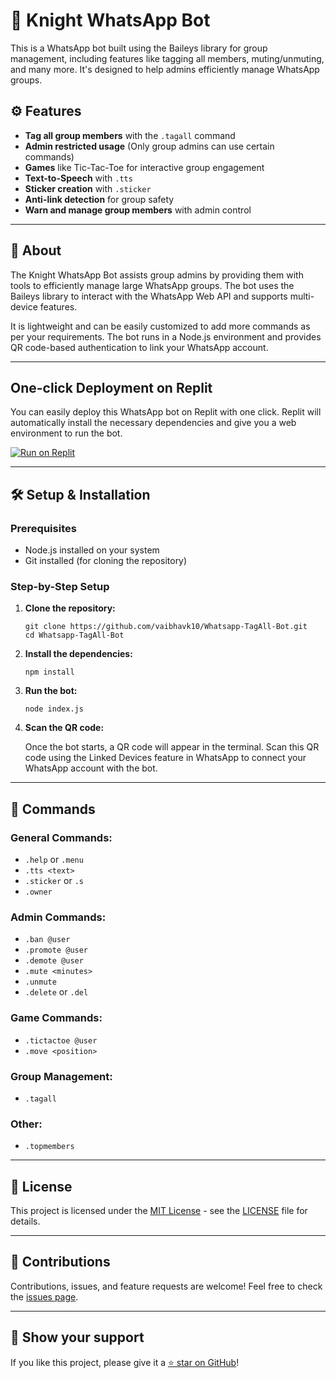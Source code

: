 <!DOCTYPE html>
<html>

<body>

<h1>🤖 Knight WhatsApp Bot</h1>

<p>This is a WhatsApp bot built using the Baileys library for group management, including features like tagging all members, muting/unmuting, and many more. It's designed to help admins efficiently manage WhatsApp groups.</p>

<h2>⚙️ Features</h2>
<ul>
    <li><strong>Tag all group members</strong> with the <code>.tagall</code> command</li>
    <li><strong>Admin restricted usage</strong> (Only group admins can use certain commands)</li>
    <li><strong>Games</strong> like Tic-Tac-Toe for interactive group engagement</li>
    <li><strong>Text-to-Speech</strong> with <code>.tts</code></li>
    <li><strong>Sticker creation</strong> with <code>.sticker</code></li>
    <li><strong>Anti-link detection</strong> for group safety</li>
    <li><strong>Warn and manage group members</strong> with admin control</li>
</ul>

<hr>

<h2>📖 About</h2>
<p>The Knight WhatsApp Bot assists group admins by providing them with tools to efficiently manage large WhatsApp groups. The bot uses the Baileys library to interact with the WhatsApp Web API and supports multi-device features.</p>

<p>It is lightweight and can be easily customized to add more commands as per your requirements. The bot runs in a Node.js environment and provides QR code-based authentication to link your WhatsApp account.</p>

<hr>

<h2>One-click Deployment on Replit</h2>
<p>You can easily deploy this WhatsApp bot on Replit with one click. Replit will automatically install the necessary dependencies and give you a web environment to run the bot.</p>

<a href="https://replit.com/github/vaibhavk10/Whatsapp-TagAll-Bot"><img src="https://replit.com/badge/github/vaibhavk10/Whatsapp-TagAll-Bot" alt="Run on Replit"></a>

<hr>

<h2>🛠️ Setup & Installation</h2>

<h3>Prerequisites</h3>
<ul>
    <li>Node.js installed on your system</li>
    <li>Git installed (for cloning the repository)</li>
</ul>

<h3>Step-by-Step Setup</h3>
<ol>
    <li><strong>Clone the repository:</strong>
        <pre><code>git clone https://github.com/vaibhavk10/Whatsapp-TagAll-Bot.git
cd Whatsapp-TagAll-Bot
</code></pre>
    </li>
    <li><strong>Install the dependencies:</strong>
        <pre><code>npm install</code></pre>
    </li>
    <li><strong>Run the bot:</strong>
        <pre><code>node index.js</code></pre>
    </li>
    <li><strong>Scan the QR code:</strong>
        <p>Once the bot starts, a QR code will appear in the terminal. Scan this QR code using the Linked Devices feature in WhatsApp to connect your WhatsApp account with the bot.</p>
    </li>
</ol>

<hr>

<h2>📝 Commands</h2>

<h3>General Commands:</h3>
<ul>
    <li><code>.help</code> or <code>.menu</code></li>
    <li><code>.tts &lt;text&gt;</code></li>
    <li><code>.sticker</code> or <code>.s</code></li>
    <li><code>.owner</code></li>
</ul>

<h3>Admin Commands:</h3>
<ul>
    <li><code>.ban @user</code></li>
    <li><code>.promote @user</code></li>
    <li><code>.demote @user</code></li>
    <li><code>.mute &lt;minutes&gt;</code></li>
    <li><code>.unmute</code></li>
    <li><code>.delete</code> or <code>.del</code></li>
</ul>

<h3>Game Commands:</h3>
<ul>
    <li><code>.tictactoe @user</code></li>
    <li><code>.move &lt;position&gt;</code></li>
</ul>

<h3>Group Management:</h3>
<ul>
    <li><code>.tagall</code></li>
</ul>

<h3>Other:</h3>
<ul>
    <li><code>.topmembers</code></li>
</ul>

<hr>

<h2>📄 License</h2>

<p>This project is licensed under the <a href="https://opensource.org/licenses/MIT" target="_blank">MIT License</a> - see the <a href="https://github.com/vaibhavk10/Whatsapp-TagAll-Bot/blob/main/LICENSE" target="_blank">LICENSE</a> file for details.</p>

<hr>

<h2>🙌 Contributions</h2>
<p>Contributions, issues, and feature requests are welcome! Feel free to check the <a href="https://github.com/vaibhavk10/Whatsapp-TagAll-Bot/issues" target="_blank">issues page</a>.</p>

<hr>

<h2>🌟 Show your support</h2>
<p>If you like this project, please give it a <a href="https://github.com/vaibhavk10/Whatsapp-TagAll-Bot" target="_blank">⭐️ star on GitHub</a>!</p>

</body>
</html>
